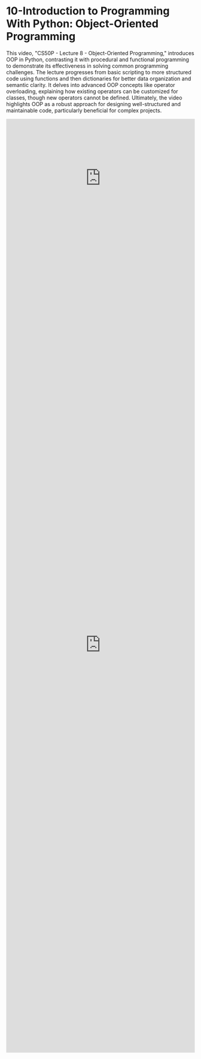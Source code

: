 # 10-Introduction to Programming With Python: Object-Oriented Programming

This video, "CS50P - Lecture 8 - Object-Oriented Programming," introduces OOP in Python, contrasting it with procedural and functional programming to demonstrate its effectiveness in solving common programming challenges. The lecture progresses from basic scripting to more structured code using functions and then dictionaries for better data organization and semantic clarity. It delves into advanced OOP concepts like operator overloading, explaining how existing operators can be customized for classes, though new operators cannot be defined. Ultimately, the video highlights OOP as a robust approach for designing well-structured and maintainable code, particularly beneficial for complex projects.

<iframe width="100%" height="315" src="https://www.youtube.com/embed/e4fwY9ZsxPw?si=uhibDxZ-nAG7P2Yu" title="YouTube video player" frameborder="0" allow="accelerometer; autoplay; clipboard-write; encrypted-media; gyroscope; picture-in-picture; web-share" referrerpolicy="strict-origin-when-cross-origin" allowfullscreen></iframe>

<iframe src="https://docs.google.com/forms/d/e/1FAIpQLSfbJR57BNSO1Jy5W8NkNMHg4WSMgNlGUHKj5FUAVIXMAcSi-A/viewform?embedded=true" width="100%" height="2178" frameborder="0" marginheight="0" marginwidth="0">Loading…</iframe>